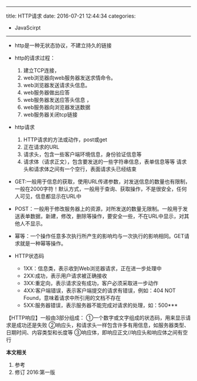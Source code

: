 ----
title: HTTP请求
date: 2016-07-21 12:44:34
categories:
- JavaScirpt
----
- http是一种无状态协议，不建立持久的链接
- http的请求过程：
  1. 建立TCP连接，
  2. web浏览器向web服务器发送求情命令。
  3. web浏览器发送请求头信息。
  4. web服务器做出应答 
  5. web服务器发送应答头信息 ，
  6. web服务器向浏览器发送数据 
  7. web服务器关闭tcp链接

- http请求
  1. HTTP请求的方法或动作，post或get
  2. 正在请求的URL
  3. 请求头，包含一些客户端环境信息，身份验证信息等
  4. 请求体（请求正文），包含要发送的一些字符串信息，表单信息等等
     请求头和请求体之间有一个空行，表面请求头已经结束

- GET:一般用于信息的获取，使用URL传递参数，对发送信息的数量也有限制，一般在2000字符！默认方式，一般用于查询、获取操作，不是很安全，任何人可见，信息都显示在URL中
- POST：一般用于修改服务器上的资源，对所发送的数量无限制。一般用于发送表单数据，新建，修改，删除等操作，要安全一些，不在URL中显示，对其他人不显示。
- 幂等：一个操作任意多次执行所产生的影响均与一次执行的影响相同。GET请求就是一种幂等操作。

- HTTP状态码
  - 1XX：信息类，表示收到Web浏览器请求，正在进一步处理中
  - 2XX:成功，表示用户请求被正确接收
  - 3XX:重定向，表示请求没有成功，客户必须采取进一步动作
  - 4XX:客户端错误，表示客户端提交的请求有错误，例如：404 NOT Found，意味着请求中所引用的文档不存在
  - 5XX:服务器错误，表示服务器不能完成对请求的处理，如：500***

【HTTP响应】一般由3部分组成：
①一个数字或文字组成的状态码，用来显示请求是成功还是失败
②响应头，和请求头一样包含许多有用信息，如服务器类型、日期时间、内容类型和长度等
③响应体，即响应正文//响应头和响应体之间有空行

**本文相关**
1. 参考
1. 修订
2016:第一版
